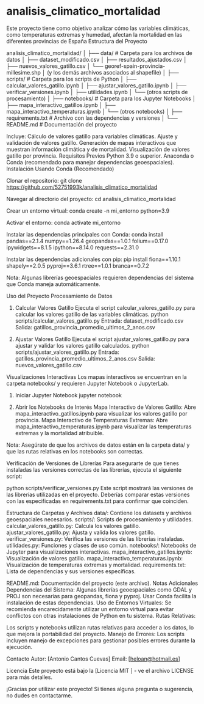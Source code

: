 # analisis_climatico_mortalidad
Este proyecto tiene como objetivo analizar cómo las variables climáticas, como temperaturas extremas y humedad, afectan la mortalidad en las diferentes provincias de España
Estructura del Proyecto

 analisis_climatico_mortalidad/
│
├── data/                   # Carpeta para los archivos de datos
│   ├── dataset_modificado.csv
│   ├── resultados_ajustados.csv
│   ├── nuevos_valores_gatillo.csv
│   └── georef-spain-provincia-millesime.shp
│       (y los demás archivos asociados al shapefile)
│
├── scripts/                # Carpeta para los scripts de Python
│   ├── calcular_valores_gatillo.ipynb
│   ├── ajustar_valores_gatillo.ipynb
│   ├── verificar_versiones.ipynb
│   ├── utilidades.ipynb
│   └── (otros scripts de procesamiento)
│
├── notebooks/              # Carpeta para los Jupyter Notebooks
│   ├── mapa_interactivo_gatillos.ipynb
│   ├── mapa_interactivo_temperaturas.ipynb
│   └── (otros notebooks)
│
├── requirements.txt        # Archivo con las dependencias y versiones
│
└── README.md               # Documentación del proyecto

Incluye:
Cálculo de valores gatillo para variables climáticas.
Ajuste y validación de valores gatillo.
Generación de mapas interactivos que muestran información climática y de mortalidad.
Visualización de valores gatillo por provincia.
Requisitos Previos
Python 3.9 o superior.
Anaconda o Conda (recomendado para manejar dependencias geoespaciales).
Instalación
Usando Conda (Recomendado)

Clonar el repositorio:
git clone https://github.com/52751993k/analisis_climatico_mortalidad

Navegar al directorio del proyecto:
cd analisis_climatico_mortalidad

Crear un entorno virtual:
conda create -n mi_entorno python=3.9

Activar el entorno:
conda activate mi_entorno


Instalar las dependencias principales con Conda:
conda install pandas==2.1.4 numpy==1.26.4 geopandas==1.0.1 folium==0.17.0 ipywidgets==8.1.5 ipython==8.14.0 requests==2.31.0


Instalar las dependencias adicionales con pip:
pip install fiona==1.10.1 shapely==2.0.5 pyproj==3.6.1 rtree==1.0.1 branca==0.7.2

Nota: Algunas librerías geoespaciales requieren dependencias del sistema que Conda maneja automáticamente.

Uso del Proyecto
Procesamiento de Datos
1. Calcular Valores Gatillo
Ejecuta el script calcular_valores_gatillo.py para calcular los valores gatillo de las variables climáticas.
python scripts/calcular_valores_gatillo.py
Entrada: dataset_modificado.csv
Salida: gatillos_provincia_promedio_ultimos_2_anos.csv

2. Ajustar Valores Gatillo
Ejecuta el script ajustar_valores_gatillo.py para ajustar y validar los valores gatillo calculados.
python scripts/ajustar_valores_gatillo.py
Entrada: gatillos_provincia_promedio_ultimos_2_anos.csv
Salida: nuevos_valores_gatillo.csv


Visualizaciones Interactivas
Los mapas interactivos se encuentran en la carpeta notebooks/ y requieren Jupyter Notebook o JupyterLab.

1. Iniciar Jupyter Notebook
jupyter notebook

2. Abrir los Notebooks de Interés
Mapa Interactivo de Valores Gatillo: Abre mapa_interactivo_gatillos.ipynb para visualizar los valores gatillo por provincia.
Mapa Interactivo de Temperaturas Extremas: Abre mapa_interactivo_temperaturas.ipynb para visualizar las temperaturas extremas y la mortalidad atribuible.

Nota: Asegúrate de que los archivos de datos están en la carpeta data/ y que las rutas relativas en los notebooks son correctas.

Verificación de Versiones de Librerías
Para asegurarte de que tienes instaladas las versiones correctas de las librerías, ejecuta el siguiente script:

python scripts/verificar_versiones.py
Este script mostrará las versiones de las librerías utilizadas en el proyecto. Deberías comparar estas versiones con las especificadas en requirements.txt para confirmar que coinciden.

Estructura de Carpetas y Archivos
data/: Contiene los datasets y archivos geoespaciales necesarios.
scripts/: Scripts de procesamiento y utilidades.
calcular_valores_gatillo.py: Calcula los valores gatillo.
ajustar_valores_gatillo.py: Ajusta y valida los valores gatillo.
verificar_versiones.py: Verifica las versiones de las librerías instaladas.
utilidades.py: Funciones y clases de uso común.
notebooks/: Notebooks de Jupyter para visualizaciones interactivas.
mapa_interactivo_gatillos.ipynb: Visualización de valores gatillo.
mapa_interactivo_temperaturas.ipynb: Visualización de temperaturas extremas y mortalidad.
requirements.txt: Lista de dependencias y sus versiones específicas.

README.md: Documentación del proyecto (este archivo).
Notas Adicionales
Dependencias del Sistema:
Algunas librerías geoespaciales como GDAL y PROJ son necesarias para geopandas, fiona y pyproj.
Usar Conda facilita la instalación de estas dependencias.
Uso de Entornos Virtuales: Se recomienda encarecidamente utilizar un entorno virtual para evitar conflictos con otras instalaciones de Python en tu sistema.
Rutas Relativas:

Los scripts y notebooks utilizan rutas relativas para acceder a los datos, lo que mejora la portabilidad del proyecto.
Manejo de Errores: Los scripts incluyen manejo de excepciones para gestionar posibles errores durante la ejecución.

Contacto
Autor: [Antonio Cantos Cuevas]
Email: [heloan@hotmail.es]

Licencia
Este proyecto está bajo la [Licencia MIT ] - ve el archivo LICENSE para más detalles.


¡Gracias por utilizar este proyecto! Si tienes alguna pregunta o sugerencia, no dudes en contactarme.
